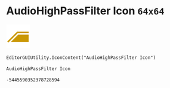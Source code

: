 # AudioHighPassFilter Icon `64x64`
<img src="/img/AudioHighPassFilter%20Icon.png" width=64 height=64>

``` CSharp
EditorGUIUtility.IconContent("AudioHighPassFilter Icon")
```
```
AudioHighPassFilter Icon
```
```
-5445590352378728594
```
